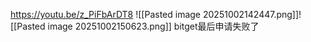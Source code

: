 https://youtu.be/z_PiFbArDT8
![[Pasted image 20251002142447.png]]![[Pasted image 20251002150623.png]]
bitget最后申请失败了